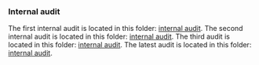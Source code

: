 ### Internal audit
The first internal audit is located in this folder: [internal audit](https://github.com/dvilelaf/meme-ooorr/blob/main/audits/internal).
The second internal audit is located in this folder: [internal audit](https://github.com/dvilelaf/meme-ooorr/blob/main/audits/internal2).
The third audit is located in this folder: [internal audit](https://github.com/dvilelaf/meme-ooorr/blob/main/audits/internal3).
The latest audit is located in this folder: [internal audit](https://github.com/dvilelaf/meme-ooorr/blob/main/audits/internal4).


